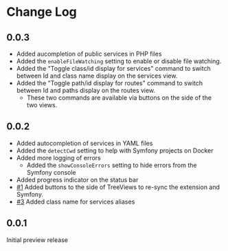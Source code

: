# Change Log

## 0.0.3

* Added aucompletion of public services in PHP files
* Added the `enableFileWatching` setting to enable or disable file watching.
* Added the "Toggle class/id display for services" command to switch between Id and class name display on the services view.
* Added the "Toggle path/id display for routes" command to switch between Id and paths display on the routes view.
    * These two commands are available via buttons on the side of the two views.

## 0.0.2

* Added autocompletion of services in YAML files
* Added the `detectCwd` setting to help with Symfony projects on Docker
* Added more logging of errors
    * Added the `showConsoleErrors` setting to hide errors from the Symfony console
* Added progress indicator on the status bar
* [#1](https://github.com/TheNouillet/symfony-vscode/issues/1) Added buttons to the side of TreeViews to re-sync the extension and Symfony.
* [#3](https://github.com/TheNouillet/symfony-vscode/issues/3) Added class name for services aliases

## 0.0.1

Initial preview release